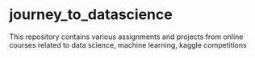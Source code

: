 # journey_to_datascience
This repository contains various assignments and projects from online courses related to data science, machine learning, kaggle competitions
